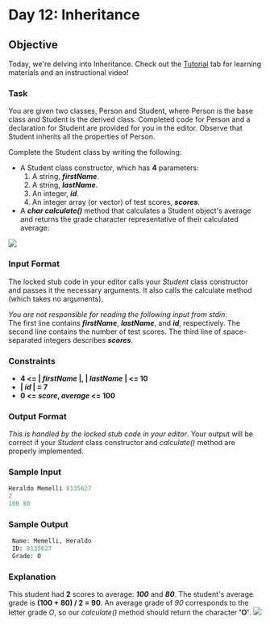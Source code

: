 # Day 12: Inheritance

## Objective

Today, we're delving into Inheritance. Check out the [Tutorial](https://www.hackerrank.com/challenges/30-inheritance/tutorial) tab for learning materials and an instructional video!

### Task
You are given two classes, Person and Student, where Person is the base class and Student is the derived class. Completed code for Person and a declaration for Student are provided for you in the editor. Observe that Student inherits all the properties of Person.

Complete the Student class by writing the following:

 - A Student class constructor, which has **4** parameters:
   1. A string, **_firstName_**.
   2. A string, **_lastName_**.
   3. An integer, **_id_**.
   4. An integer array (or vector) of test scores, **_scores_**.
 - A **_char calculate()_** method that calculates a Student object's average and returns the grade character representative of their calculated average: 

 ![](https://github.com/kalpak92/HackerRank-30-Days-of-Code/blob/master/Day%2012/Grading.png)
 

### Input Format

The locked stub code in your editor calls your _Student_ class constructor and passes it the necessary arguments. It also calls the calculate method (which takes no arguments).

_You are not responsible for reading the following input from stdin_:  
The first line contains **_firstName_**, **_lastName_**, and **_id_**, respectively. The second line contains the number of test scores. The third line of space-separated integers describes **_scores_**.

### Constraints
 - **4 <= | _firstName_ |, | _lastName_ | <= 10**
 - **| _id_ | = 7**
 - **0 <= _score_, _average_ <= 100**

### Output Format

_This is handled by the locked stub code in your editor_. Your output will be correct if your _Student_ class constructor and _calculate()_ method are properly implemented.

### Sample Input
```Python
Heraldo Memelli 8135627
2
100 80
```

### Sample Output
```Python
 Name: Memelli, Heraldo
 ID: 8135627
 Grade: O
```

### Explanation

This student had **2** scores to average: **_100_** and **_80_**. The student's average grade is **(100 + 80) / 2  = 90**. An average grade of _90_ corresponds to the letter grade _O_, so our _calculate()_ method should return the character **'O'**.
![](https://github.com/kalpak92/HackerRank-30-Days-of-Code/blob/master/Day%2012/stubCode.png)

